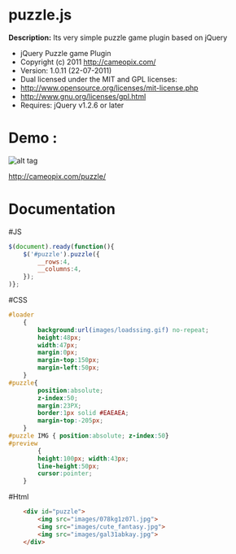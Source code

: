 # puzzle.js
**Description:** Its very simple puzzle game plugin based on jQuery

 * jQuery Puzzle game Plugin
 * Copyright (c) 2011 http://cameopix.com/
 * Version: 1.0.11 (22-07-2011)
 * Dual licensed under the MIT and GPL licenses:
 * http://www.opensource.org/licenses/mit-license.php
 * http://www.gnu.org/licenses/gpl.html
 * Requires: jQuery v1.2.6 or later
 
# Demo :

![alt tag](https://github.com/rakibulalam/radarjs/blob/master/snapshot.jpg)

http://cameopix.com/puzzle/
# Documentation
#JS
```javascript
$(document).ready(function(){
    $('#puzzle').puzzle({
        __rows:4,
        __columns:4,
    });
)};
```
#CSS
```CSS
#loader
    {
        background:url(images/loadssing.gif) no-repeat; 
        height:48px;
        width:47px;
        margin:0px;
        margin-top:150px;
        margin-left:50px;
    }
#puzzle{	
        position:absolute;
        z-index:50;
        margin:23PX;
        border:1px solid #EAEAEA;
        margin-top:-205px;
    }
#puzzle IMG { position:absolute; z-index:50}
#preview 
        {
        height:100px; width:43px;
        line-height:50px;
        cursor:pointer;
    }
```
#Html
```HTML
    <div id="puzzle">
        <img src="images/078kg1z07l.jpg">
        <img src="images/cute_fantasy.jpg">
        <img src="images/gal31abkay.jpg">
    </div>
```
